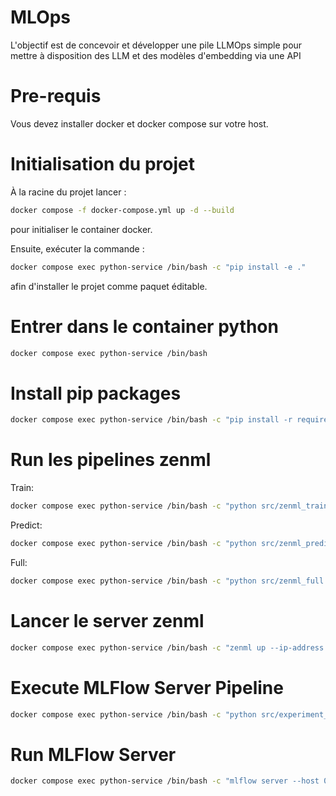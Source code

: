 # MLOps
L'objectif est de concevoir et développer une pile LLMOps simple pour mettre à disposition des LLM et des modèles d'embedding via une API

# Pre-requis
Vous devez installer docker et docker compose sur votre host.

# Initialisation du projet
À la racine du projet lancer :
```bash
docker compose -f docker-compose.yml up -d --build
```
pour initialiser le container docker.

Ensuite, exécuter la commande :
```bash
docker compose exec python-service /bin/bash -c "pip install -e ."
```
afin d'installer le projet comme paquet éditable.


# Entrer dans le container python
```bash
docker compose exec python-service /bin/bash
```

# Install pip packages
```bash
docker compose exec python-service /bin/bash -c "pip install -r requirements.txt"
```

# Run les pipelines zenml
Train:
```bash
docker compose exec python-service /bin/bash -c "python src/zenml_train.py"
```

Predict:
```bash
docker compose exec python-service /bin/bash -c "python src/zenml_predict.py"
```

Full:
```bash
docker compose exec python-service /bin/bash -c "python src/zenml_full.py"
```

# Lancer le server zenml
```bash
docker compose exec python-service /bin/bash -c "zenml up --ip-address 0.0.0.0 --port 8237"
```

# Execute MLFlow Server Pipeline
```bash
docker compose exec python-service /bin/bash -c "python src/experiment_tracking.py"
```

# Run MLFlow Server 
```bash
docker compose exec python-service /bin/bash -c "mlflow server --host 0.0.0.0 --port 8080"
```

